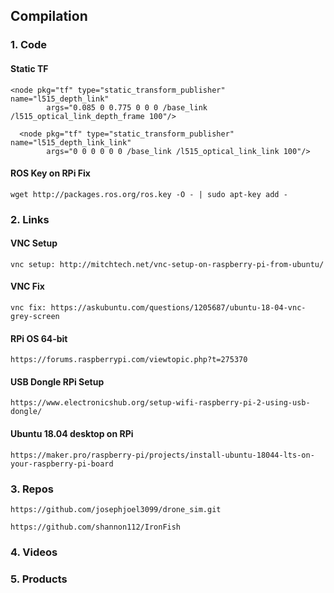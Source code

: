 ## Compilation

### 1. Code
#### Static TF
```
<node pkg="tf" type="static_transform_publisher" name="l515_depth_link" 
        args="0.085 0 0.775 0 0 0 /base_link /l515_optical_link_depth_frame 100"/>

  <node pkg="tf" type="static_transform_publisher" name="l515_depth_link_link"
        args="0 0 0 0 0 0 /base_link /l515_optical_link_link 100"/>
```
#### ROS Key on RPi Fix
```
wget http://packages.ros.org/ros.key -O - | sudo apt-key add -
```

### 2. Links
#### VNC Setup
```
vnc setup: http://mitchtech.net/vnc-setup-on-raspberry-pi-from-ubuntu/
```
#### VNC Fix
```
vnc fix: https://askubuntu.com/questions/1205687/ubuntu-18-04-vnc-grey-screen
```
#### RPi OS 64-bit
```
https://forums.raspberrypi.com/viewtopic.php?t=275370
```
#### USB Dongle RPi Setup
```
https://www.electronicshub.org/setup-wifi-raspberry-pi-2-using-usb-dongle/
```
#### Ubuntu 18.04 desktop on RPi
```
https://maker.pro/raspberry-pi/projects/install-ubuntu-18044-lts-on-your-raspberry-pi-board
```

### 3. Repos
```
https://github.com/josephjoel3099/drone_sim.git
```
```
https://github.com/shannon112/IronFish
```

### 4. Videos


### 5. Products
